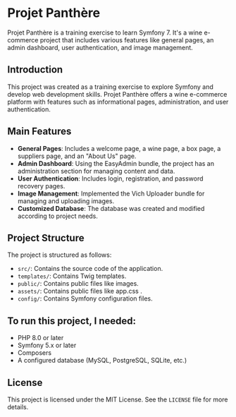 # Projet Panthère

Projet Panthère is a training exercise to learn Symfony 7. It's a wine e-commerce project that includes various features like general pages, an admin dashboard, user authentication, and image management.

## Introduction

This project was created as a training exercise to explore Symfony and develop web development skills. Projet Panthère offers a wine e-commerce platform with features such as informational pages, administration, and user authentication.

## Main Features

- **General Pages**: Includes a welcome page, a wine page, a box page, a suppliers page, and an "About Us" page.
- **Admin Dashboard**: Using the EasyAdmin bundle, the project has an administration section for managing content and data.
- **User Authentication**: Includes login, registration, and password recovery pages.
- **Image Management**: Implemented the Vich Uploader bundle for managing and uploading images.
- **Customized Database**: The database was created and modified according to project needs.

## Project Structure

The project is structured as follows:

- `src/`: Contains the source code of the application.
- `templates/`: Contains Twig templates.
- `public/`: Contains public files like images.
- `assets/`: Contains public files like app.css .
- `config/`: Contains Symfony configuration files.

## To run this project, I needed:

- PHP 8.0 or later
- Symfony 5.x or later
- Composers
- A configured database (MySQL, PostgreSQL, SQLite, etc.)

## License

This project is licensed under the MIT License. See the `LICENSE` file for more details.
